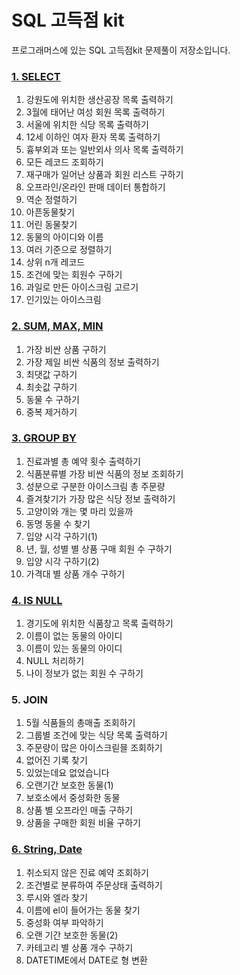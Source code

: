 # SQL 고득점 kit

프로그래머스에 있는 SQL 고득점kit 문제풀이 저장소입니다.

### [1. SELECT](https://github.com/starryboram/Algorithm/tree/main/Programmers_SQL/01.SELECT)
1. 강원도에 위치한 생산공장 목록 출력하기
2. 3월에 태어난 여성 회원 목록 출력하기
3. 서울에 위치한 식당 목록 출력하기
4. 12세 이하인 여자 환자 목록 출력하기
5. 흉부외과 또는 일반외사 의사 목록 출력하기
6. 모든 레코드 조회하기
7. 재구매가 일어난 상품과 회원 리스트 구하기
8. 오프라인/온라인 판매 데이터 통합하기
9. 역순 정렬하기
10. 아픈동물찾기
11. 어린 동물찾기
12. 동물의 아이디와 이름
13. 여러 기준으로 정렬하기
14. 상위 n개 레코드
15. 조건에 맞는 회원수 구하기
16. 과일로 만든 아이스크림 고르기
17. 인기있는 아이스크림

### [2. SUM, MAX, MIN](https://github.com/starryboram/Algorithm/tree/main/Programmers_SQL/02.%20SUM%2C%20MAX%2C%20MIN)
1. 가장 비싼 상품 구하기
2. 가장 제일 비싼 식품의 정보 출력하기
3. 최댓값 구하기
4. 최솟값 구하기
5. 동물 수 구하기
6. 중복 제거하기

### [3. GROUP BY](https://github.com/starryboram/Algorithm/tree/main/Programmers_SQL/03.%20GROUP%20BY)
1. 진료과별 총 예약 횟수 출력하기
2. 식품분류별 가장 비싼 식품의 정보 조회하기
3. 성분으로 구분한 아이스크림 총 주문량
4. 즐겨찾기가 가장 많은 식당 정보 출력하기
5. 고양이와 개는 몇 마리 있을까
6. 동명 동물 수 찾기
7. 입양 시각 구하기(1)
8. 년, 월, 성별 별 상품 구매 회원 수 구하기
9. 입양 시각 구하기(2)
10. 가격대 별 상품 개수 구하기

### [4. IS NULL](https://github.com/starryboram/Algorithm/tree/main/Programmers_SQL/04.%20IS%20NULL)
1. 경기도에 위치한 식품창고 목록 출력하기
2. 이름이 없는 동물의 아이디
3. 이름이 있는 동물의 아이디
4. NULL 처리하기
5. 나이 정보가 없는 회원 수 구하기

### 5. JOIN
1. 5월 식품들의 총매출 조회하기
2. 그룹별 조건에 맞는 식당 목록 출력하기
3. 주문량이 많은 아이스크릳믈 조회하기
4. 없어진 기록 찾기
5. 있었는데요 없었습니다
6. 오랜기간 보호한 동물(1)
7. 보호소에서 중성화한 동물
8. 상품 별 오프라인 매출 구하기
9. 상품을 구매한 회원 비율 구하기

### [6. String, Date](https://github.com/starryboram/Algorithm/tree/main/Programmers_SQL/06.%20String%2C%20Date)
1. 취소되지 않은 진료 예약 조회하기
2. 조건별로 분류하여 주문상태 출력하기
3. 루시와 엘라 찾기
4. 이름에 el이 들어가는 동물 찾기
5. 중성화 여부 파악하기
6. 오랜 기간 보호한 동물(2)
7. 카테고리 별 상품 개수 구하기
8. DATETIME에서 DATE로 형 변환
